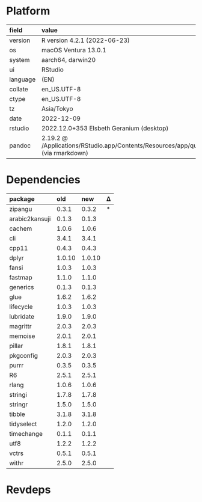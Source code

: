 # Platform

|field    |value                                                                                       |
|:--------|:-------------------------------------------------------------------------------------------|
|version  |R version 4.2.1 (2022-06-23)                                                                |
|os       |macOS Ventura 13.0.1                                                                        |
|system   |aarch64, darwin20                                                                           |
|ui       |RStudio                                                                                     |
|language |(EN)                                                                                        |
|collate  |en_US.UTF-8                                                                                 |
|ctype    |en_US.UTF-8                                                                                 |
|tz       |Asia/Tokyo                                                                                  |
|date     |2022-12-09                                                                                  |
|rstudio  |2022.12.0+353 Elsbeth Geranium (desktop)                                                    |
|pandoc   |2.19.2 @ /Applications/RStudio.app/Contents/Resources/app/quarto/bin/tools/ (via rmarkdown) |

# Dependencies

|package        |old    |new    |Δ  |
|:--------------|:------|:------|:--|
|zipangu        |0.3.1  |0.3.2  |*  |
|arabic2kansuji |0.1.3  |0.1.3  |   |
|cachem         |1.0.6  |1.0.6  |   |
|cli            |3.4.1  |3.4.1  |   |
|cpp11          |0.4.3  |0.4.3  |   |
|dplyr          |1.0.10 |1.0.10 |   |
|fansi          |1.0.3  |1.0.3  |   |
|fastmap        |1.1.0  |1.1.0  |   |
|generics       |0.1.3  |0.1.3  |   |
|glue           |1.6.2  |1.6.2  |   |
|lifecycle      |1.0.3  |1.0.3  |   |
|lubridate      |1.9.0  |1.9.0  |   |
|magrittr       |2.0.3  |2.0.3  |   |
|memoise        |2.0.1  |2.0.1  |   |
|pillar         |1.8.1  |1.8.1  |   |
|pkgconfig      |2.0.3  |2.0.3  |   |
|purrr          |0.3.5  |0.3.5  |   |
|R6             |2.5.1  |2.5.1  |   |
|rlang          |1.0.6  |1.0.6  |   |
|stringi        |1.7.8  |1.7.8  |   |
|stringr        |1.5.0  |1.5.0  |   |
|tibble         |3.1.8  |3.1.8  |   |
|tidyselect     |1.2.0  |1.2.0  |   |
|timechange     |0.1.1  |0.1.1  |   |
|utf8           |1.2.2  |1.2.2  |   |
|vctrs          |0.5.1  |0.5.1  |   |
|withr          |2.5.0  |2.5.0  |   |

# Revdeps

